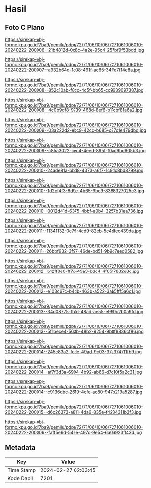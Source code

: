 # Hasil

## Foto C Plano

https://sirekap-obj-formc.kpu.go.id/7ba9/pemilu/pdpr/72/71/06/10/06/7271061006010-20240222-200006--21b4812d-0c8c-4a2e-95c4-257bf9f53bdd.jpg

https://sirekap-obj-formc.kpu.go.id/7ba9/pemilu/pdpr/72/71/06/10/06/7271061006010-20240222-200007--a932b64d-1c08-491f-ac65-34ffe7f14e8a.jpg

https://sirekap-obj-formc.kpu.go.id/7ba9/pemilu/pdpr/72/71/06/10/06/7271061006010-20240222-200008--852c10ab-f8cc-4c5f-bb65-cc9639097387.jpg

https://sirekap-obj-formc.kpu.go.id/7ba9/pemilu/pdpr/72/71/06/10/06/7271061006010-20240222-200008--4c0b9df8-9739-468d-8ef6-b11cbf81a6a2.jpg

https://sirekap-obj-formc.kpu.go.id/7ba9/pemilu/pdpr/72/71/06/10/06/7271061006010-20240222-200009--03a222d2-ebc9-42cc-b685-c87c1e479dbd.jpg

https://sirekap-obj-formc.kpu.go.id/7ba9/pemilu/pdpr/72/71/06/10/06/7271061006010-20240222-200009--c85a3022-cec4-4eed-895f-f0ad9bd605b3.jpg

https://sirekap-obj-formc.kpu.go.id/7ba9/pemilu/pdpr/72/71/06/10/06/7271061006010-20240222-200010--24ade81a-bbd8-4373-a6f7-1c9dc8bd8799.jpg

https://sirekap-obj-formc.kpu.go.id/7ba9/pemilu/pdpr/72/71/06/10/06/7271061006010-20240222-200010--1d2cf4f3-8d9e-4b65-9bc9-8388327025c3.jpg

https://sirekap-obj-formc.kpu.go.id/7ba9/pemilu/pdpr/72/71/06/10/06/7271061006010-20240222-200010--0012d41d-6375-4bbf-a0b4-3257b31ea736.jpg

https://sirekap-obj-formc.kpu.go.id/7ba9/pemilu/pdpr/72/71/06/10/06/7271061006010-20240222-200011--11341132-0c79-4cd9-82eb-5c4dfec439da.jpg

https://sirekap-obj-formc.kpu.go.id/7ba9/pemilu/pdpr/72/71/06/10/06/7271061006010-20240222-200011--26bbf932-3f97-46de-bd51-9b9d7eed0582.jpg

https://sirekap-obj-formc.kpu.go.id/7ba9/pemilu/pdpr/72/71/06/10/06/7271061006010-20240222-200012--b12ff0e0-ff7d-49a3-bdc4-4f85f7882e8c.jpg

https://sirekap-obj-formc.kpu.go.id/7ba9/pemilu/pdpr/72/71/06/10/06/7271061006010-20240222-200012--e103c67c-b4db-463b-a522-3ab5fff5a6c1.jpg

https://sirekap-obj-formc.kpu.go.id/7ba9/pemilu/pdpr/72/71/06/10/06/7271061006010-20240222-200013--34d08775-fbfd-48ad-ae55-e990c2b0a9fd.jpg

https://sirekap-obj-formc.kpu.go.id/7ba9/pemilu/pdpr/72/71/06/10/06/7271061006010-20240222-200013--5f1bece4-563b-48b2-9254-9b8f8836cf86.jpg

https://sirekap-obj-formc.kpu.go.id/7ba9/pemilu/pdpr/72/71/06/10/06/7271061006010-20240222-200014--245c83a2-fcde-49ad-9c03-37a3747f1fb9.jpg

https://sirekap-obj-formc.kpu.go.id/7ba9/pemilu/pdpr/72/71/06/10/06/7271061006010-20240222-200014--af7f3d3a-6994-4b92-ab66-d7d10f5a2c31.jpg

https://sirekap-obj-formc.kpu.go.id/7ba9/pemilu/pdpr/72/71/06/10/06/7271061006010-20240222-200014--c9136dbc-2619-4cfe-ac80-947b219a5287.jpg

https://sirekap-obj-formc.kpu.go.id/7ba9/pemilu/pdpr/72/71/06/10/06/7271061006010-20240222-200015--d6c26373-a811-4da6-835e-f4284311b3f3.jpg

https://sirekap-obj-formc.kpu.go.id/7ba9/pemilu/pdpr/72/71/06/10/06/7271061006010-20240222-200006--faff5e6d-54ee-497c-9e54-6a06923ff43d.jpg


## Metadata

| Key        | Value               |
| ---------- | ------------------- |
| Time Stamp | 2024-02-27 02:03:45 |
| Kode Dapil | 7201                |



